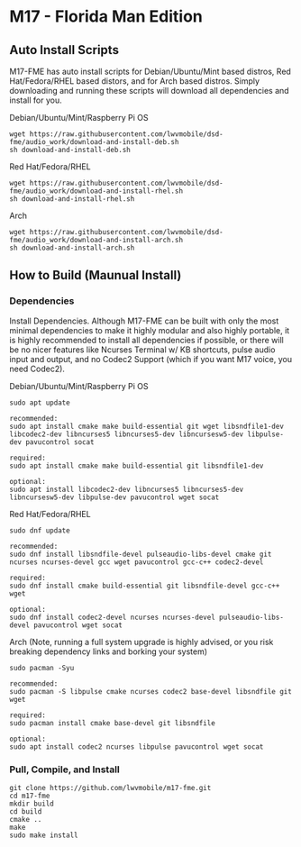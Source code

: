 
# M17 - Florida Man Edition

## Auto Install Scripts

M17-FME has auto install scripts for Debian/Ubuntu/Mint based distros, Red Hat/Fedora/RHEL based distors, and for Arch based distros. Simply downloading and running these scripts will download all dependencies and install for you.

Debian/Ubuntu/Mint/Raspberry Pi OS
```
wget https://raw.githubusercontent.com/lwvmobile/dsd-fme/audio_work/download-and-install-deb.sh
sh download-and-install-deb.sh
```

Red Hat/Fedora/RHEL
```
wget https://raw.githubusercontent.com/lwvmobile/dsd-fme/audio_work/download-and-install-rhel.sh
sh download-and-install-rhel.sh
```

Arch
```
wget https://raw.githubusercontent.com/lwvmobile/dsd-fme/audio_work/download-and-install-arch.sh
sh download-and-install-arch.sh
```

## How to Build (Maunual Install)

### Dependencies

Install Dependencies. Although M17-FME can be built with only the most minimal dependencies to make it highly modular and also highly portable, it is highly recommended to install all dependencies if possible, or there will be no nicer features like Ncurses Terminal w/ KB shortcuts, pulse audio input and output, and no Codec2 Support (which if you want M17 voice, you need Codec2).

Debian/Ubuntu/Mint/Raspberry Pi OS
```
sudo apt update

recommended:
sudo apt install cmake make build-essential git wget libsndfile1-dev libcodec2-dev libncurses5 libncurses5-dev libncursesw5-dev libpulse-dev pavucontrol socat

required:
sudo apt install cmake make build-essential git libsndfile1-dev

optional:
sudo apt install libcodec2-dev libncurses5 libncurses5-dev libncursesw5-dev libpulse-dev pavucontrol wget socat

```

Red Hat/Fedora/RHEL
```
sudo dnf update

recommended:
sudo dnf install libsndfile-devel pulseaudio-libs-devel cmake git ncurses ncurses-devel gcc wget pavucontrol gcc-c++ codec2-devel

required:
sudo dnf install cmake build-essential git libsndfile-devel gcc-c++ wget

optional:
sudo dnf install codec2-devel ncurses ncurses-devel pulseaudio-libs-devel pavucontrol wget socat

```

Arch (Note, running a full system upgrade is highly advised, or you risk breaking dependency links and borking your system)
```
sudo pacman -Syu

recommended:
sudo pacman -S libpulse cmake ncurses codec2 base-devel libsndfile git wget

required:
sudo pacman install cmake base-devel git libsndfile

optional:
sudo apt install codec2 ncurses libpulse pavucontrol wget socat

```

### Pull, Compile, and Install

```
git clone https://github.com/lwvmobile/m17-fme.git
cd m17-fme
mkdir build
cd build
cmake ..
make
sudo make install
```


